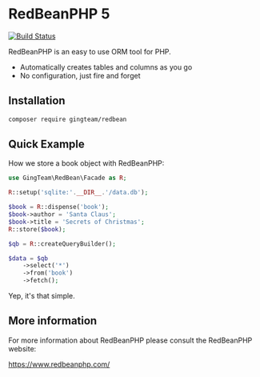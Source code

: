 RedBeanPHP 5
============

[![Build Status](https://travis-ci.org/gabordemooij/redbean.svg?branch=master)](https://travis-ci.org/gabordemooij/redbean)

RedBeanPHP is an easy to use ORM tool for PHP.

* Automatically creates tables and columns as you go
* No configuration, just fire and forget

Installation
------------

```bash
composer require gingteam/redbean
```

Quick Example
-------------

How we store a book object with RedBeanPHP:
```php
use GingTeam\RedBean\Facade as R;

R::setup('sqlite:'.__DIR__.'/data.db');

$book = R::dispense('book');
$book->author = 'Santa Claus';
$book->title = 'Secrets of Christmas';
R::store($book);

$qb = R::createQueryBuilder();

$data = $qb
    ->select('*')
    ->from('book')
    ->fetch();
```

Yep, it's that simple.

More information
----------------

For more information about RedBeanPHP please consult
the RedBeanPHP website:

https://www.redbeanphp.com/
